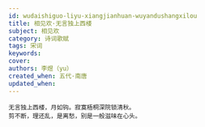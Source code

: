 ```yaml
---
id: wudaishiguo-liyu-xiangjianhuan-wuyandushangxilou
title: 相见欢·无言独上西楼
subject: 相见欢
category: 诗词歌赋
tags: 宋词
keywords: 
cover: 
authors: 李煜（yu）
created_when: 五代·南唐
updated_when: 
---
```


```
无言独上西楼，月如钩。寂寞梧桐深院锁清秋。
剪不断，理还乱，是离愁，别是一般滋味在心头。
```
